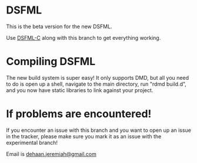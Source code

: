 DSFML
=====

This is the beta version for the new DSFML.

Use [DSFML-C](https://github.com/Jebbs/DSFML-C) along with this branch to get everything working.


Compiling DSFML
===
The new build system is super easy! It only supports DMD, but all you need to do is open up a shell, navigate to the main directory, run "rdmd build.d", and you now have static libraries to link against your project.


If problems are encountered!
===
If you encounter an issue with this branch and you want to open up an issue in the tracker, please make sure you mark it as an issue with the experimental branch!


Email is <dehaan.jeremiah@gmail.com>
